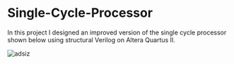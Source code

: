 # Single-Cycle-Processor

In this project I designed an improved version of the single cycle processor shown below using structural Verilog on Altera Quartus II.

![adsiz](https://user-images.githubusercontent.com/17300652/39626351-30d170b8-4faa-11e8-8d62-64c07bdd231d.png)
